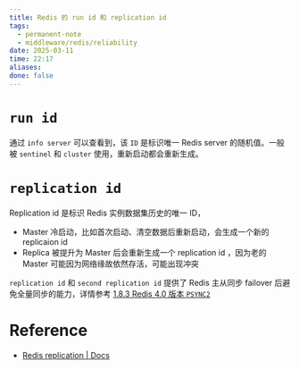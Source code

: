 ```yaml
---
title: Redis 的 run id 和 replication id
tags:
  - permanent-note
  - middleware/redis/reliability
date: 2025-03-11
time: 22:17
aliases: 
done: false
---
```


# `run id`

 通过 `info server` 可以查看到，该 `ID` 是标识唯一 Redis server 的随机值。一般被 `sentinel` 和 `cluster` 使用，重新启动都会重新生成。

# `replication id`

Replication id 是标识 Redis 实例数据集历史的唯一 ID，
* Master 冷启动，比如首次启动、清空数据后重新启动，会生成一个新的 replicaion id
* Replica 被提升为 Master 后会重新生成一个 replication id ，因为老的 Master 可能因为网络缘故依然存活，可能出现冲突

`replication id` 和 `second replication id` 提供了 Redis 主从同步 failover 后避免全量同步的能力，详情参考 [1.8.3 Redis 4.0 版本 `PSYNC2`](Redis%20主从同步流程和版本演变.md#1.8.3%20Redis%204.0%20版本%20`PSYNC2`)

# Reference
* [Redis replication \| Docs](https://redis.io/docs/latest/operate/oss_and_stack/management/replication/#replication-id-explained)
